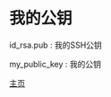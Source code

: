 # 我的公钥

id_rsa.pub : 我的SSH公钥

my_public_key : 我的公钥

[主页](https://tianjingli.github.io/my_public_key)